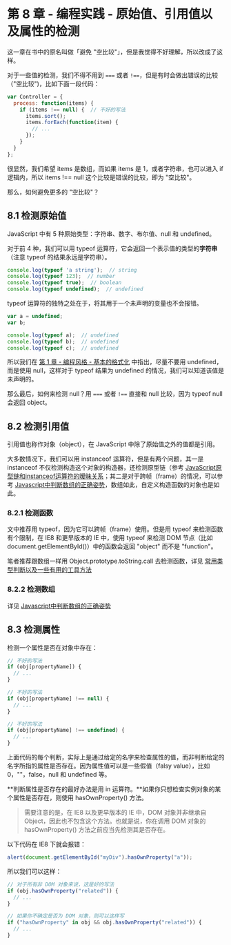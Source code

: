 # 第 8 章 - 编程实践 - 原始值、引用值以及属性的检测

这一章在书中的原名叫做「避免 "空比较"」，但是我觉得不好理解，所以改成了这样。

对于一些值的检测，我们不得不用到 `===` 或者 `!==`，但是有时会做出错误的比较（"空比较")，比如下面一段代码：

```javascript
var Controller = {
  process: function(items) {
    if (items !== null) {  // 不好的写法
      items.sort();
      items.forEach(function(item) {
        // ...
      });
    }
  }
};
```

很显然，我们希望 items 是数组，而如果 items 是 1，或者字符串，也可以进入 if 逻辑内，所以 items !== null 这个比较是错误的比较，即为 "空比较"。

那么，如何避免更多的 "空比较"？

## 8.1 检测原始值

JavaScript 中有 5 种原始类型：字符串、数字、布尔值、null 和 undefined。

对于前 4 种，我们可以用 typeof 运算符，它会返回一个表示值的类型的**字符串**（注意 typeof 的结果永远是字符串）。

```javascript
console.log(typeof 'a string');  // string
console.log(typeof 123);  // number
console.log(typeof true);  // boolean
console.log(typeof undefined);  // undefined
```

typeof 运算符的独特之处在于，将其用于一个未声明的变量也不会报错。

```javascript
var a = undefined;
var b;

console.log(typeof a);  // undefined
console.log(typeof b);  // undefined
console.log(typeof c);  // undefined
```

所以我们在 [第 1 章 - 编程风格 - 基本的格式化](https://github.com/hanzichi/reading-notes/blob/master/%E7%BC%96%E5%86%99%E5%8F%AF%E7%BB%B4%E6%8A%A4%E7%9A%84%20JavaScript/%E7%AC%AC%201%20%E7%AB%A0%20-%20%E7%BC%96%E7%A8%8B%E9%A3%8E%E6%A0%BC%20-%20%E5%9F%BA%E6%9C%AC%E7%9A%84%E6%A0%BC%E5%BC%8F%E5%8C%96.md#174-undefined) 中指出，尽量不要用 undefined，而是使用 null，这样对于 typeof 结果为 undefined 的情况，我们可以知道该值是未声明的。

那么最后，如何来检测 null？用 `===` 或者 `!==` 直接和 null 比较，因为 typeof null 会返回 object。

## 8.2 检测引用值

引用值也称作对象（object），在 JavaScript 中除了原始值之外的值都是引用。

大多数情况下，我们可以用 instanceof 运算符，但是有两个问题，其一是 instanceof 不仅检测构造这个对象的构造器，还检测原型链（参考 [JavaScript原型链和instanceof运算符的暧昧关系](http://www.cnblogs.com/zichi/p/4561564.html)；其二是对于跨帧（frame）的情况，可以参考 [Javascript中判断数组的正确姿势](http://www.cnblogs.com/zichi/p/5103842.html)，数组如此，自定义构造函数的对象也是如此。

### 8.2.1 检测函数

文中推荐用 typeof，因为它可以跨帧（frame）使用。但是用 typeof 来检测函数有个限制，在 IE8 和更早版本的 IE 中，使用 typeof 来检测 DOM 节点（比如 document.getElementById()）中的函数会返回 "object" 而不是 "function"。

笔者推荐跟数组一样用 Object.prototype.toString.call 去检测函数，详见 [常用类型判断以及一些有用的工具方法](https://github.com/hanzichi/underscore-analysis/issues/2)

### 8.2.2 检测数组

详见 [Javascript中判断数组的正确姿势](http://www.cnblogs.com/zichi/p/5103842.html)

## 8.3 检测属性

检测一个属性是否在对象中存在：

```javascript
// 不好的写法
if (obj[propertyName]) {
  // ...
}

// 不好的写法
if (obj[propertyName] !== null) {
  // ...
}

// 不好的写法
if (obj[propertyName] !== undefined) {
  // ...
}
```

上面代码的每个判断，实际上是通过给定的名字来检查属性的值，而非判断给定的名字所指的属性是否存在。因为属性值可以是一些假值（falsy value），比如 0，""，false，null 和 undefined 等。

**判断属性是否存在的最好办法是用 in 运算符。**如果你只想检查实例对象的某个属性是否存在，则使用 hasOwnProperty() 方法。

> 需要注意的是，在 IE8 以及更早版本的 IE 中，DOM 对象并非继承自 Object，因此也不包含这个方法。也就是说，你在调用 DOM 对象的 hasOwnProperty() 方法之前应当先检测其是否存在。

以下代码在 IE8 下就会报错：

```javascript
alert(document.getElementById("myDiv").hasOwnProperty("a"));
```

所以我们可以这样：

```javascript
// 对于所有非 DOM 对象来说，这是好的写法
if (obj.hasOwnProperty("related")) {
  // ...
}

// 如果你不确定是否为 DOM 对象，则可以这样写
if ("hasOwnProperty" in obj && obj.hasOwnProperty("related")) {
  // ...
}
```

